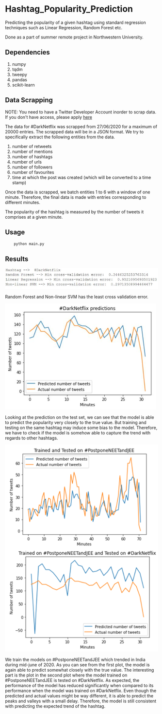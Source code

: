 # Hashtag_Popularity_Prediction
Predicting the popularity of a given hashtag using standard regression techniques such as Linear Regression, Random Forest etc. 

Done as a part of summer remote project in Northwestern University.

## Dependencies

1. numpy
2. tqdm
3. tweepy
4. pandas
5. scikit-learn

## Data Scrapping

NOTE: You need to have a Twitter Developer Account inorder to scrap data. If you don't have access, please apply [here](https://developer.twitter.com/en/apply-for-access)

The data for #DarkNetflix was scrapped from 27/06/2020 for a maximum of 20000 entries. The scrapped data will be in a JSON format. We try to specifically extract the following entities from the data.

1. number of retweets
2. number of mentions
3. number of hashtags
4. number of urls
5. number of followers
6. number of favourites
7. time at which the post was created (which will be converted to a time stamp)

Once the data is scrapped, we batch entities 1 to 6 with a window of one minute. Therefore, the final data is made with entries corresponding to different minutes.

The popularity of the hashtag is measured by the number of tweets it comprises at a given minute.

## Usage

```
    python main.py
```

## Results

![errors](figs/0.png)

Random Forest and Non-linear SVM has the least cross validation error. 

![plt1](figs/1.png)

Looking at the prediction on the test set, we can see that the model is able to predict the popularity very closely to the true value. But training and testing on the same hashtag may induce some bias to the model. Therefore, we have to check if the model is somehow able to capture the trend with regards to other hashtags.

![plt2](figs/2.png)

We train the models on #PostponeNEETandJEE which trended in India during mid-june of 2020. As you can see from the first plot, the model is again able to predict somewhat closely with the true value. The interesting part is the plot in the second plot where the model trained on #PostponeNEETandJEE is tested on #DarkNetflix. As expected, the performance of the model has reduced significantly when compared to its performance when the model was trained on #DarkNetflix. Even though the predicted and actual values might be way different, it is able to predict the peaks and valleys with a small delay. Therefore, the model is still consistent with predicting the expected trend of the hashtag.
